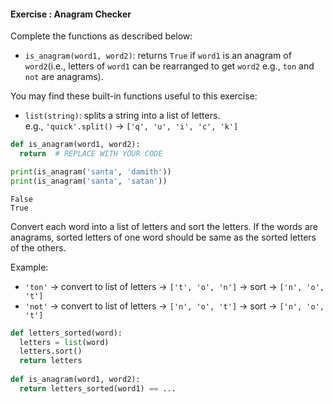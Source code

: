 #### Exercise : Anagram Checker

Complete the functions as described below:
* `is_anagram(word1, word2)`: returns `True` if `word1` is an anagram of `word2`(i.e., letters of `word1` can be rearranged to get `word2` e.g., `ton` and `not` are anagrams).

You may find these built-in functions useful to this exercise:
* `list(string)`: splits a string into a list of letters.<br>
  e.g., `'quick'.split()` → `['q', 'u', 'i', 'c', 'k']`

<include src="inputOutput.md" boilerplate>
<span id="input">

```python
def is_anagram(word1, word2):
  return  # REPLACE WITH YOUR CODE

print(is_anagram('santa', 'damith'))
print(is_anagram('santa', 'satan'))
```
</span>
<span id="output">

```
False
True
```
</span>
</include>


<panel type="seamless" header="%%:bulb: Hint%%">

Convert each word into a list of letters and sort the letters. If the words are anagrams, sorted letters of one word should be same as the sorted letters of the others.

Example:
* `'ton'` → convert to list of letters → `['t', 'o', 'n']` → sort → `['n', 'o', 't']`
* `'not'` → convert to list of letters → `['n', 'o', 't']` → sort → `['n', 'o', 't']`

</panel>

<panel type="seamless" header="%%:bulb: Partial solution%%">

```python
def letters_sorted(word):
  letters = list(word)
  letters.sort()
  return letters
  
def is_anagram(word1, word2):
  return letters_sorted(word1) == ...
```

</panel>